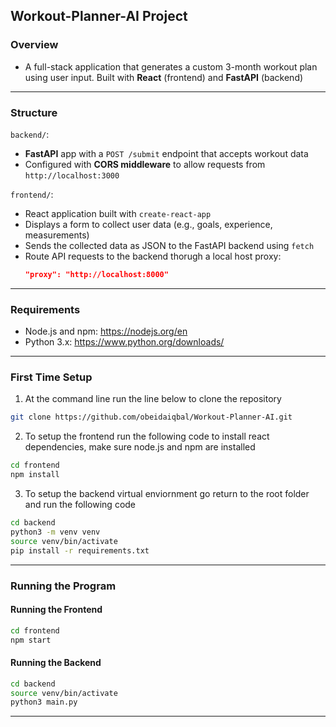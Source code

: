 ## Workout-Planner-AI Project

### Overview

- A full-stack application that generates a custom 3-month workout plan using user input. Built with **React** (frontend) and **FastAPI** (backend)

---

### Structure

`backend/`:
- **FastAPI** app with a `POST /submit` endpoint that accepts workout data
- Configured with **CORS middleware** to allow requests from `http://localhost:3000`

`frontend/`:
- React application built with `create-react-app`
- Displays a form to collect user data (e.g., goals, experience, measurements)
- Sends the collected data as JSON to the FastAPI backend using `fetch`
- Route API requests to the backend thorugh a local host proxy:
  ```json
  "proxy": "http://localhost:8000"
  ```

---

### Requirements

- Node.js and npm: https://nodejs.org/en
- Python 3.x: https://www.python.org/downloads/

---

### First Time Setup

1. At the command line run the line below to clone the repository
```bash
git clone https://github.com/obeidaiqbal/Workout-Planner-AI.git
```
2. To setup the frontend run the following code to install react dependencies, make sure node.js and npm are installed
```bash
cd frontend
npm install
```
3. To setup the backend virtual enviornment go return to the root folder and run the following code
```bash
cd backend
python3 -m venv venv
source venv/bin/activate         
pip install -r requirements.txt
```

---

### Running the Program

#### Running the Frontend

```bash
cd frontend
npm start
```

#### Running the Backend

```bash
cd backend
source venv/bin/activate
python3 main.py
```

---
